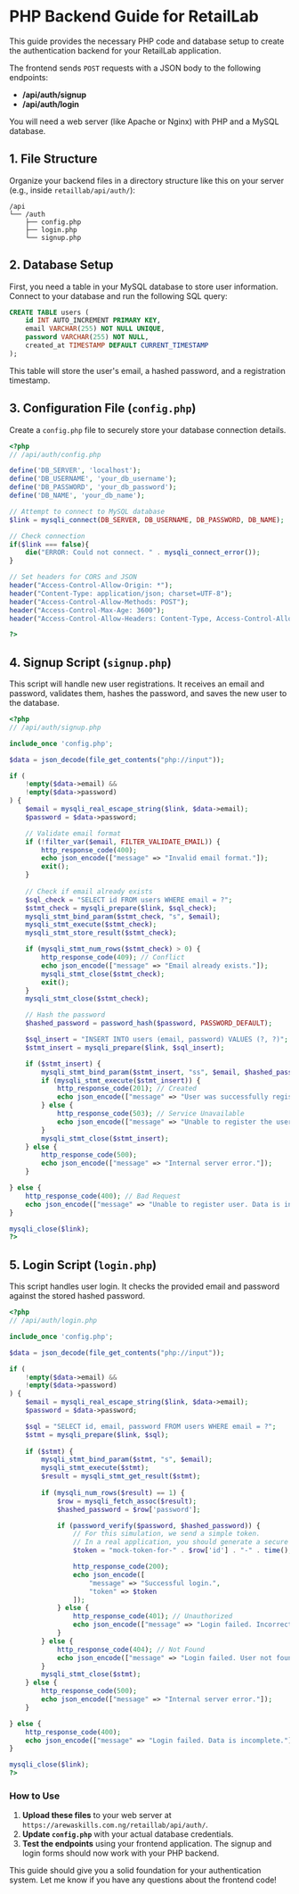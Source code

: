 # PHP Backend Guide for RetailLab

This guide provides the necessary PHP code and database setup to create the authentication backend for your RetailLab application.

The frontend sends `POST` requests with a JSON body to the following endpoints:
- **/api/auth/signup**
- **/api/auth/login**

You will need a web server (like Apache or Nginx) with PHP and a MySQL database.

## 1. File Structure

Organize your backend files in a directory structure like this on your server (e.g., inside `retaillab/api/auth/`):

```
/api
└── /auth
    ├── config.php
    ├── login.php
    └── signup.php
```

## 2. Database Setup

First, you need a table in your MySQL database to store user information. Connect to your database and run the following SQL query:

```sql
CREATE TABLE users (
    id INT AUTO_INCREMENT PRIMARY KEY,
    email VARCHAR(255) NOT NULL UNIQUE,
    password VARCHAR(255) NOT NULL,
    created_at TIMESTAMP DEFAULT CURRENT_TIMESTAMP
);
```

This table will store the user's email, a hashed password, and a registration timestamp.

## 3. Configuration File (`config.php`)

Create a `config.php` file to securely store your database connection details.

```php
<?php
// /api/auth/config.php

define('DB_SERVER', 'localhost');
define('DB_USERNAME', 'your_db_username');
define('DB_PASSWORD', 'your_db_password');
define('DB_NAME', 'your_db_name');

// Attempt to connect to MySQL database
$link = mysqli_connect(DB_SERVER, DB_USERNAME, DB_PASSWORD, DB_NAME);

// Check connection
if($link === false){
    die("ERROR: Could not connect. " . mysqli_connect_error());
}

// Set headers for CORS and JSON
header("Access-Control-Allow-Origin: *");
header("Content-Type: application/json; charset=UTF-8");
header("Access-Control-Allow-Methods: POST");
header("Access-Control-Max-Age: 3600");
header("Access-Control-Allow-Headers: Content-Type, Access-Control-Allow-Headers, Authorization, X-Requested-With");

?>
```

## 4. Signup Script (`signup.php`)

This script will handle new user registrations. It receives an email and password, validates them, hashes the password, and saves the new user to the database.

```php
<?php
// /api/auth/signup.php

include_once 'config.php';

$data = json_decode(file_get_contents("php://input"));

if (
    !empty($data->email) &&
    !empty($data->password)
) {
    $email = mysqli_real_escape_string($link, $data->email);
    $password = $data->password;

    // Validate email format
    if (!filter_var($email, FILTER_VALIDATE_EMAIL)) {
        http_response_code(400);
        echo json_encode(["message" => "Invalid email format."]);
        exit();
    }
    
    // Check if email already exists
    $sql_check = "SELECT id FROM users WHERE email = ?";
    $stmt_check = mysqli_prepare($link, $sql_check);
    mysqli_stmt_bind_param($stmt_check, "s", $email);
    mysqli_stmt_execute($stmt_check);
    mysqli_stmt_store_result($stmt_check);

    if (mysqli_stmt_num_rows($stmt_check) > 0) {
        http_response_code(409); // Conflict
        echo json_encode(["message" => "Email already exists."]);
        mysqli_stmt_close($stmt_check);
        exit();
    }
    mysqli_stmt_close($stmt_check);

    // Hash the password
    $hashed_password = password_hash($password, PASSWORD_DEFAULT);

    $sql_insert = "INSERT INTO users (email, password) VALUES (?, ?)";
    $stmt_insert = mysqli_prepare($link, $sql_insert);

    if ($stmt_insert) {
        mysqli_stmt_bind_param($stmt_insert, "ss", $email, $hashed_password);
        if (mysqli_stmt_execute($stmt_insert)) {
            http_response_code(201); // Created
            echo json_encode(["message" => "User was successfully registered."]);
        } else {
            http_response_code(503); // Service Unavailable
            echo json_encode(["message" => "Unable to register the user."]);
        }
        mysqli_stmt_close($stmt_insert);
    } else {
        http_response_code(500);
        echo json_encode(["message" => "Internal server error."]);
    }

} else {
    http_response_code(400); // Bad Request
    echo json_encode(["message" => "Unable to register user. Data is incomplete."]);
}

mysqli_close($link);
?>
```

## 5. Login Script (`login.php`)

This script handles user login. It checks the provided email and password against the stored hashed password.

```php
<?php
// /api/auth/login.php

include_once 'config.php';

$data = json_decode(file_get_contents("php://input"));

if (
    !empty($data->email) &&
    !empty($data->password)
) {
    $email = mysqli_real_escape_string($link, $data->email);
    $password = $data->password;

    $sql = "SELECT id, email, password FROM users WHERE email = ?";
    $stmt = mysqli_prepare($link, $sql);
    
    if ($stmt) {
        mysqli_stmt_bind_param($stmt, "s", $email);
        mysqli_stmt_execute($stmt);
        $result = mysqli_stmt_get_result($stmt);
        
        if (mysqli_num_rows($result) == 1) {
            $row = mysqli_fetch_assoc($result);
            $hashed_password = $row['password'];

            if (password_verify($password, $hashed_password)) {
                // For this simulation, we send a simple token.
                // In a real application, you should generate a secure JWT (JSON Web Token) here.
                $token = "mock-token-for-" . $row['id'] . "-" . time();

                http_response_code(200);
                echo json_encode([
                    "message" => "Successful login.",
                    "token" => $token
                ]);
            } else {
                http_response_code(401); // Unauthorized
                echo json_encode(["message" => "Login failed. Incorrect password."]);
            }
        } else {
            http_response_code(404); // Not Found
            echo json_encode(["message" => "Login failed. User not found."]);
        }
        mysqli_stmt_close($stmt);
    } else {
        http_response_code(500);
        echo json_encode(["message" => "Internal server error."]);
    }

} else {
    http_response_code(400);
    echo json_encode(["message" => "Login failed. Data is incomplete."]);
}

mysqli_close($link);
?>
```

### How to Use

1.  **Upload these files** to your web server at `https://arewaskills.com.ng/retaillab/api/auth/`.
2.  **Update `config.php`** with your actual database credentials.
3.  **Test the endpoints** using your frontend application. The signup and login forms should now work with your PHP backend.

This guide should give you a solid foundation for your authentication system. Let me know if you have any questions about the frontend code!